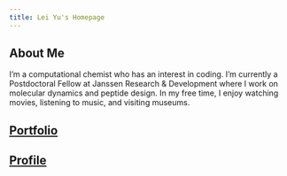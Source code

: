 ```yaml
---
title: Lei Yu's Homepage
---
```


## About Me
I’m a computational chemist who has an interest in coding. I’m currently a Postdoctoral Fellow at Janssen Research & Development where I work on molecular dynamics and peptide design. In my free time, I enjoy watching movies, listening to music, and visiting museums.

## [Portfolio](https://rye4ray.github.io/portfolio)

## [Profile](https://rye4ray.github.io/profile)
